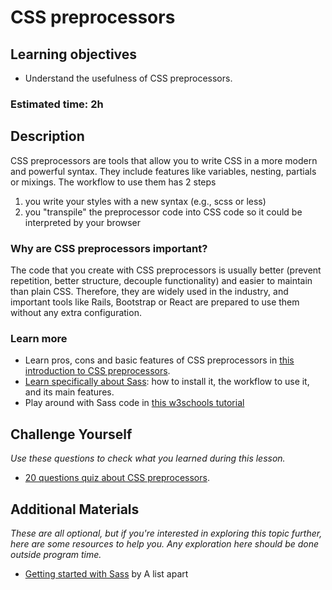 # CSS preprocessors

## Learning objectives

- Understand the usefulness of CSS preprocessors.

### Estimated time: 2h

## Description

CSS preprocessors are tools that allow you to write CSS in a more modern and powerful syntax. They include features like variables, nesting, partials or mixings. The workflow to use them has 2 steps
1. you write your styles with a new syntax (e.g., scss or less)
2. you "transpile" the preprocessor code into CSS code so it could be interpreted by your browser

### Why are CSS preprocessors important?

The code that you create with CSS preprocessors is usually better (prevent repetition, better structure, decouple functionality) and easier to maintain than plain CSS. Therefore, they are widely used in the industry, and important tools like Rails, Bootstrap or React are prepared to use them without any extra configuration.

### Learn more
- Learn pros, cons and basic features of CSS preprocessors in [this introduction to CSS preprocessors](http://vanseodesign.com/css/css-preprocessors/).
- [Learn specifically about Sass](https://sass-lang.com/guide): how to install it, the workflow to use it, and its main features.
- Play around with Sass code in [this w3schools tutorial](https://www.w3schools.com/sass/sass_intro.asp)

## Challenge Yourself

*Use these questions to check what you learned during this lesson.*
- [20 questions quiz about CSS preprocessors](https://docs.google.com/forms/d/e/1FAIpQLSeAF0NehZCgsehSHLjOO1ilDXFp6k8Oftx0jcQATYDyNWENwQ/viewform?usp=sf_link).

## Additional Materials

*These are all optional, but if you're interested in exploring this topic further, here are some resources to help you. Any exploration here should be done outside program time.*
- [Getting started with Sass](https://alistapart.com/article/getting-started-with-sass/) by A list apart
